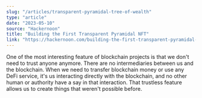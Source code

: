 ```yaml
---
slug: "/articles/transparent-pyramidal-tree-of-wealth"
type: "article"
date: "2023-05-10"
source: "Hackernoon"
title: "Building the First Transparent Pyramidal NFT"
link: "https://hackernoon.com/building-the-first-transparent-pyramidal-nft"
---
```


One of the most interesting feature of blockchain projects is that we don't need to trust anyone anymore. There are no intermediaries between us and the blockchain. When we need to transfer blockchain money or use any DeFi service, it's us interacting directly with the blockchain, and no other human or authority have a say in that interaction. That trustless feature allows us to create things that weren't possible before.